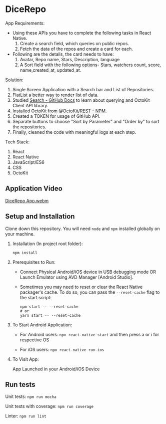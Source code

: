 # DiceRepo

App Requirements:
- Using these APIs you have to complete the following tasks in React Native.
  1. Create a search field, which queries on public repos.
  2. Fetch the data of the repos and create a card for each.   
- Following are the details, the card needs to have:
  1. Avatar, Repo name, Stars, Description, language 
  2. A Sort field with the following options-  Stars, watchers count, score, name,created_at, updated_at.

Solution:
1. Single Screen Application with a Search bar and List of Repositories.
2. FlatList a better way to render list of data.
3. Studied <a href="https://docs.github.com/en/rest/search?apiVersion=2022-11-28#search-repositories">Search - GitHub Docs</a> to learn about querying and OctoKit Client API library.
4. Installed OctoKit from <a href="https://www.npmjs.com/package/@octokit/rest">@OctoKit/REST - NPM</a>.
5. Created a TOKEN for usage of GitHub API.
6. Separate buttons to choose "Sort by Parameter" and "Order by" to sort the repositories.
7. Finally, cleaned the code with meaningful logs at each step.

Tech Stack:
  1. React
  2. React Native
  3. JavaScript/ES6
  4. CSS
  5. OctoKit
  
## Application Video
[DiceRepo App.webm](https://user-images.githubusercontent.com/46965764/222789795-b4cdfaf9-8a51-4fcc-93d4-d03b9739a830.webm)


## Setup and Installation

Clone down this repository. You will need `node` and `npm` installed globally on your machine.  

1. Installation (In project root folder):

    `npm install`    

2. Prerequisites to Run:
    
     - Connect Physical Android/iOS device in USB debugging mode  OR  Launch Emulator using AVD Manager [Android Studio].
     - Sometimes you may need to reset or clear the React Native packager's cache. To do so, you can pass the `--reset-cache` flag to the start script:

          ```
          npm start -- --reset-cache
          # or
          yarn start -- --reset-cache
          ```

3. To Start Android Application:

    * For Android users:
      `npx react-native start` and then press a or i for respective OS

    * For iOS users:
      `npx react-native run-ios`

4. To Visit App: 
    
    App Launched in your Android/iOS Device
    
## Run tests
Unit tests: `npm run mocha`

Unit tests with coverage: `npm run coverage`

Linter: `npm run lint`
